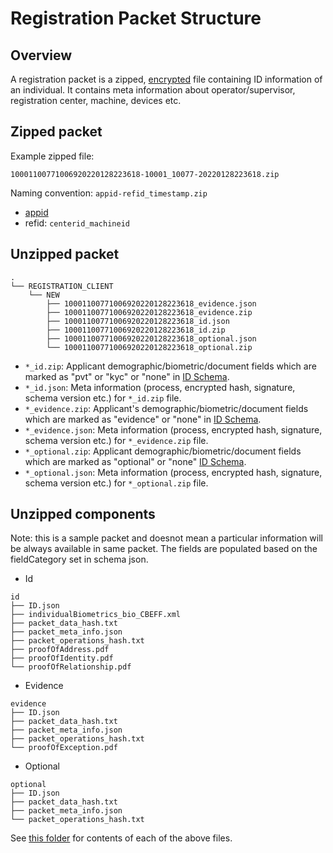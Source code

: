 # Registration Packet Structure

## Overview
A registration packet is a zipped, [encrypted](data-protection.md#registration-data-flow) file containing ID information of an individual. It contains meta information about operator/supervisor, registration center, machine, devices etc.  

## Zipped packet
Example zipped file:

`10001100771006920220128223618-10001_10077-20220128223618.zip`

Naming convention: `appid-refid_timestamp.zip` 
* [appid](identifiers.md#rid-appid)
* refid: `centerid_machineid`

## Unzipped packet
```
.
└── REGISTRATION_CLIENT
    └── NEW
        ├── 10001100771006920220128223618_evidence.json
        ├── 10001100771006920220128223618_evidence.zip
        ├── 10001100771006920220128223618_id.json
        ├── 10001100771006920220128223618_id.zip
        ├── 10001100771006920220128223618_optional.json
        └── 10001100771006920220128223618_optional.zip
```
* `*_id.zip`: Applicant demographic/biometric/document fields which are marked as "pvt" or "kyc" or "none" in [ID Schema](id-schema.md).
* `*_id.json`: Meta information (process, encrypted hash, signature, schema version etc.) for `*_id.zip` file.
* `*_evidence.zip`: Applicant's demographic/biometric/document fields which are marked as "evidence" or "none" in [ID Schema](id-schema.md).
* `*_evidence.json`: Meta information (process, encrypted hash, signature, schema version etc.) for `*_evidence.zip` file.
* `*_optional.zip`: Applicant demographic/biometric/document fields which are marked as "optional" or "none" [ID Schema](id-schema.md).
* `*_optional.json`: Meta information (process, encrypted hash, signature, schema version etc.) for `*_optional.zip` file.

## Unzipped components
Note: this is a sample packet and doesnot mean a particular information will be always available in same packet. The fields are populated based on the fieldCategory set in schema json.
* Id 
```
id
├── ID.json
├── individualBiometrics_bio_CBEFF.xml
├── packet_data_hash.txt
├── packet_meta_info.json
├── packet_operations_hash.txt
├── proofOfAddress.pdf
├── proofOfIdentity.pdf
└── proofOfRelationship.pdf
```
* Evidence
```
evidence
├── ID.json
├── packet_data_hash.txt
├── packet_meta_info.json
├── packet_operations_hash.txt
└── proofOfException.pdf
```
* Optional
```
optional
├── ID.json
├── packet_data_hash.txt
├── packet_meta_info.json
└── packet_operations_hash.txt
```

See [this folder](https://github.com/mosip/documentation/tree/release-1.2.0/docs/_files/packet-structure) for contents of each of the above files.

